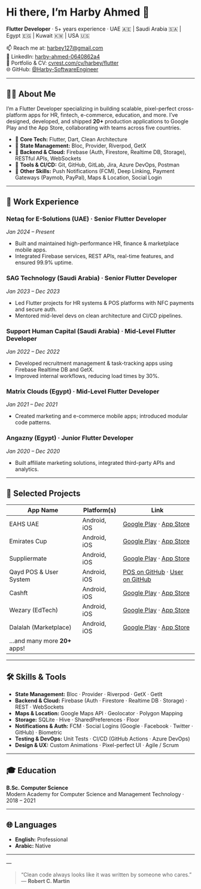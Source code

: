 # Hi there, I’m Harby Ahmed 👋

**Flutter Developer** · 5+ years experience · UAE 🇦🇪 | Saudi Arabia 🇸🇦 | Egypt 🇪🇬 | Kuwait 🇰🇼 | USA 🇺🇸

📫 Reach me at: [harbey127@gmail.com](mailto:harbey127@gmail.com)  
🔗 LinkedIn: [harby-ahmed-0640862a4](https://www.linkedin.com/in/harby-ahmed-0640862a4)  
🔗 Portfolio & CV: [cvrest.com/cv/harbey/flutter](https://cvrest.com/cv/harbey/flutter?ref=PDF-CV)  
🌐 GitHub: [@Harby-SoftwareEngineer](https://github.com/Harby-SoftwareEngineer)

---

## 👨‍💻 About Me

I’m a Flutter Developer specializing in building scalable, pixel-perfect cross-platform apps for HR, fintech, e-commerce, education, and more. I’ve designed, developed, and shipped **20+** production applications to Google Play and the App Store, collaborating with teams across five countries.

- 🔷 **Core Tech:** Flutter, Dart, Clean Architecture  
- 🔷 **State Management:** Bloc, Provider, Riverpod, GetX  
- 🔷 **Backend & Cloud:** Firebase (Auth, Firestore, Realtime DB, Storage), RESTful APIs, WebSockets  
- 🔷 **Tools & CI/CD:** Git, GitHub, GitLab, Jira, Azure DevOps, Postman  
- 🔷 **Other Skills:** Push Notifications (FCM), Deep Linking, Payment Gateways (Paymob, PayPal), Maps & Location, Social Login

---

## 💼 Work Experience

### Netaq for E-Solutions (UAE) · **Senior Flutter Developer**  
*Jan 2024 – Present*  
- Built and maintained high-performance HR, finance & marketplace mobile apps.  
- Integrated Firebase services, REST APIs, real-time features, and ensured 99.9% uptime.

### SAG Technology (Saudi Arabia) · **Senior Flutter Developer**  
*Jan 2023 – Dec 2023*  
- Led Flutter projects for HR systems & POS platforms with NFC payments and secure auth.  
- Mentored mid-level devs on clean architecture and CI/CD pipelines.

### Support Human Capital (Saudi Arabia) · **Mid-Level Flutter Developer**  
*Jan 2022 – Dec 2022*  
- Developed recruitment management & task-tracking apps using Firebase Realtime DB and GetX.  
- Improved internal workflows, reducing load times by 30%.

### Matrix Clouds (Egypt) · **Mid-Level Flutter Developer**  
*Jan 2021 – Dec 2021*  
- Created marketing and e-commerce mobile apps; introduced modular code patterns.

### Angazny (Egypt) · **Junior Flutter Developer**  
*Jan 2020 – Dec 2020*  
- Built affiliate marketing solutions, integrated third-party APIs and analytics.

---

## 🚀 Selected Projects

| App Name | Platform(s) | Link |
| -------- | ----------- | ---- |
| EAHS UAE | Android, iOS | [Google Play](https://play.google.com/store/apps/details?id=com.eahs.main) · [App Store](https://apps.apple.com/us/app/eahs-uae/id6668329930) |
| Emirates Cup | Android, iOS | [Google Play](https://play.google.com/store/apps/details?id=ae.eahs.eahgc&hl=en) · [App Store](https://apps.apple.com/us/app/emirates-cup/id6739839715) |
| Suppliermate | Android, iOS | [Google Play](https://play.google.com/store/apps/details?id=com.suppliermate.suppliermate) · [App Store](https://apps.apple.com/us/app/suppliermate-inc/id6477746543) |
| Qayd POS & User System | Android, iOS | [POS on GitHub](https://github.com/Harby-SoftwareEngineer/QaYd-POS) · [User on GitHub](https://github.com/Harby-SoftwareEngineer/QaYd-User-System) |
| Cashft | Android, iOS | [Google Play](https://play.google.com/store/apps/details?id=com.cashift) · [App Store](https://apps.apple.com/us/app/cashift/id1593657179) |
| Wezary (EdTech) | Android, iOS | [Google Play](https://play.google.com/store/apps/details?id=com.wezary) · [App Store](https://apps.apple.com/us/app/wezary/id6502261901) |
| Dalalah (Marketplace) | Android, iOS | [Google Play](https://play.google.com/store/apps/details?id=com.dalalah) · [App Store](https://apps.apple.com/us/app/dalalah-%D8%AF%D9%84%D8%A7%D9%84%D8%A9/id6475810704) |
| …and many more **20+** apps! |

---

## 🛠️ Skills & Tools

- **State Management:** Bloc · Provider · Riverpod · GetX · GetIt  
- **Backend & Cloud:** Firebase (Auth · Firestore · Realtime DB · Storage) · REST · WebSockets  
- **Maps & Location:** Google Maps API · Geolocator · Polygon Mapping  
- **Storage:** SQLite · Hive · SharedPreferences · Floor  
- **Notifications & Auth:** FCM · Social Logins (Google · Facebook · Twitter · GitHub) · Biometric  
- **Testing & DevOps:** Unit Tests · CI/CD (GitHub Actions · Azure DevOps)  
- **Design & UX:** Custom Animations · Pixel-perfect UI · Agile / Scrum  

---

## 🎓 Education

**B.Sc. Computer Science**  
Modern Academy for Computer Science and Management Technology · 2018 – 2021

---

## 🌐 Languages

- **English:** Professional  
- **Arabic:** Native

---

&mdash;  
> “Clean code always looks like it was written by someone who cares.”  
> — **Robert C. Martin**

